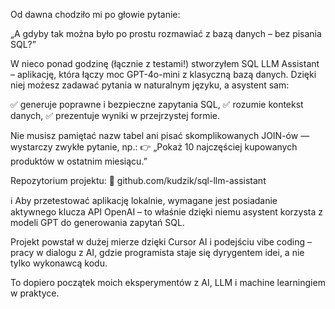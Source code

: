 Od dawna chodziło mi po głowie pytanie:

„A gdyby tak można było po prostu rozmawiać z bazą danych – bez pisania SQL?”

W nieco ponad godzinę (łącznie z testami!) stworzyłem SQL LLM Assistant – aplikację, która łączy moc GPT-4o-mini z klasyczną bazą danych.
Dzięki niej możesz zadawać pytania w naturalnym języku, a asystent sam:

✅ generuje poprawne i bezpieczne zapytania SQL,
✅ rozumie kontekst danych,
✅ prezentuje wyniki w przejrzystej formie.

Nie musisz pamiętać nazw tabel ani pisać skomplikowanych JOIN-ów — wystarczy zwykłe pytanie, np.:
👉 „Pokaż 10 najczęściej kupowanych produktów w ostatnim miesiącu.”

Repozytorium projektu:
🔗 github.com/kudzik/sql-llm-assistant

ℹ️ Aby przetestować aplikację lokalnie, wymagane jest posiadanie aktywnego klucza API OpenAI – to właśnie dzięki niemu asystent korzysta z modeli GPT do generowania zapytań SQL.

Projekt powstał w dużej mierze dzięki Cursor AI i podejściu vibe coding – pracy w dialogu z AI, gdzie programista staje się dyrygentem idei, a nie tylko wykonawcą kodu.

To dopiero początek moich eksperymentów z AI, LLM i machine learningiem w praktyce.